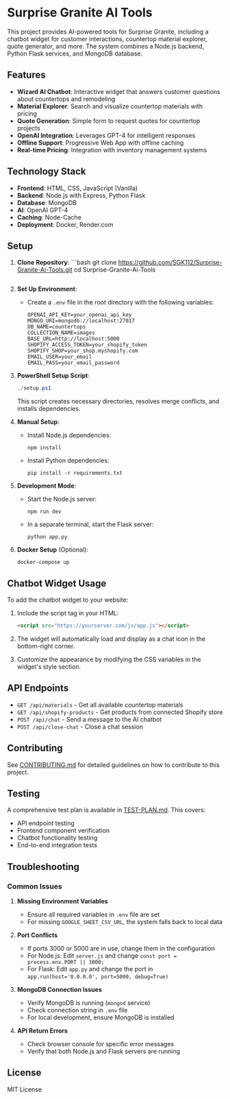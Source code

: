 # Surprise Granite AI Tools

This project provides AI-powered tools for Surprise Granite, including a chatbot widget for customer interactions, countertop material explorer, quote generator, and more. The system combines a Node.js backend, Python Flask services, and MongoDB database.

## Features

- **Wizard AI Chatbot**: Interactive widget that answers customer questions about countertops and remodeling
- **Material Explorer**: Search and visualize countertop materials with pricing
- **Quote Generation**: Simple form to request quotes for countertop projects
- **OpenAI Integration**: Leverages GPT-4 for intelligent responses
- **Offline Support**: Progressive Web App with offline caching
- **Real-time Pricing**: Integration with inventory management systems

## Technology Stack

- **Frontend**: HTML, CSS, JavaScript (Vanilla)
- **Backend**: Node.js with Express, Python Flask
- **Database**: MongoDB
- **AI**: OpenAI GPT-4
- **Caching**: Node-Cache
- **Deployment**: Docker, Render.com

## Setup

1. **Clone Repository**:   ```bash
   git clone https://github.com/SGK112/Surprise-Granite-Ai-Tools.git
   cd Surprise-Granite-Ai-Tools
   ```

2. **Set Up Environment**:
   - Create a `.env` file in the root directory with the following variables:
     ```
     OPENAI_API_KEY=your_openai_api_key
     MONGO_URI=mongodb://localhost:27017
     DB_NAME=countertops
     COLLECTION_NAME=images
     BASE_URL=http://localhost:5000
     SHOPIFY_ACCESS_TOKEN=your_shopify_token
     SHOPIFY_SHOP=your_shop.myshopify.com
     EMAIL_USER=your_email
     EMAIL_PASS=your_email_password
     ```

3. **PowerShell Setup Script**:
   ```powershell
   ./setup.ps1
   ```
   This script creates necessary directories, resolves merge conflicts, and installs dependencies.

4. **Manual Setup**:
   - Install Node.js dependencies:
     ```
     npm install
     ```
   - Install Python dependencies:
     ```
     pip install -r requirements.txt
     ```

5. **Development Mode**:
   - Start the Node.js server:
     ```
     npm run dev
     ```
   - In a separate terminal, start the Flask server:
     ```
     python app.py
     ```

6. **Docker Setup** (Optional):
   ```
   docker-compose up
   ```

## Chatbot Widget Usage

To add the chatbot widget to your website:

1. Include the script tag in your HTML:
   ```html
   <script src="https://yourserver.com/js/app.js"></script>
   ```

2. The widget will automatically load and display as a chat icon in the bottom-right corner.

3. Customize the appearance by modifying the CSS variables in the widget's style section.

## API Endpoints

- `GET /api/materials` - Get all available countertop materials
- `GET /api/shopify-products` - Get products from connected Shopify store
- `POST /api/chat` - Send a message to the AI chatbot
- `POST /api/close-chat` - Close a chat session

## Contributing

See [CONTRIBUTING.md](CONTRIBUTING.md) for detailed guidelines on how to contribute to this project.

## Testing

A comprehensive test plan is available in [TEST-PLAN.md](TEST-PLAN.md). This covers:

- API endpoint testing
- Frontend component verification
- Chatbot functionality testing
- End-to-end integration tests

## Troubleshooting

### Common Issues

1. **Missing Environment Variables**
   - Ensure all required variables in `.env` file are set
   - For missing `GOOGLE_SHEET_CSV_URL`, the system falls back to local data

2. **Port Conflicts**
   - If ports 3000 or 5000 are in use, change them in the configuration
   - For Node.js: Edit `server.js` and change `const port = process.env.PORT || 3000;`
   - For Flask: Edit `app.py` and change the port in `app.run(host='0.0.0.0', port=5000, debug=True)`

3. **MongoDB Connection Issues**
   - Verify MongoDB is running (`mongod` service)
   - Check connection string in `.env` file
   - For local development, ensure MongoDB is installed

4. **API Return Errors**
   - Check browser console for specific error messages
   - Verify that both Node.js and Flask servers are running

## License

MIT License
